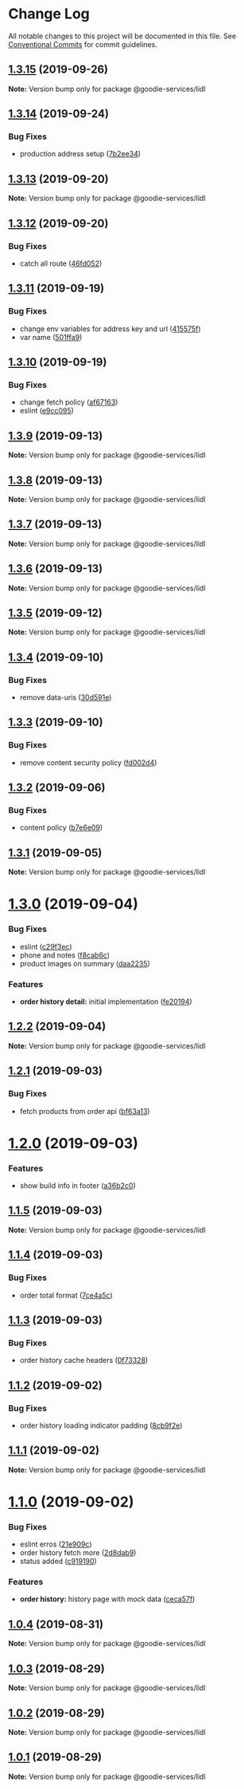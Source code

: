 # Change Log

All notable changes to this project will be documented in this file.
See [Conventional Commits](https://conventionalcommits.org) for commit guidelines.

## [1.3.15](https://bitbucket.org/digitalfoodie/web-next/compare/@goodie-services/lidl@1.3.14...@goodie-services/lidl@1.3.15) (2019-09-26)

**Note:** Version bump only for package @goodie-services/lidl





## [1.3.14](https://bitbucket.org/digitalfoodie/web-next/compare/@goodie-services/lidl@1.3.13...@goodie-services/lidl@1.3.14) (2019-09-24)


### Bug Fixes

* production address setup ([7b2ee34](https://bitbucket.org/digitalfoodie/web-next/commits/7b2ee34))





## [1.3.13](https://bitbucket.org/digitalfoodie/web-next/compare/@goodie-services/lidl@1.3.12...@goodie-services/lidl@1.3.13) (2019-09-20)

**Note:** Version bump only for package @goodie-services/lidl





## [1.3.12](https://bitbucket.org/digitalfoodie/web-next/compare/@goodie-services/lidl@1.3.11...@goodie-services/lidl@1.3.12) (2019-09-20)


### Bug Fixes

* catch all route ([46fd052](https://bitbucket.org/digitalfoodie/web-next/commits/46fd052))





## [1.3.11](https://bitbucket.org/digitalfoodie/web-next/compare/@goodie-services/lidl@1.3.10...@goodie-services/lidl@1.3.11) (2019-09-19)


### Bug Fixes

* change env variables for address key and url ([415575f](https://bitbucket.org/digitalfoodie/web-next/commits/415575f))
* var name ([501ffa9](https://bitbucket.org/digitalfoodie/web-next/commits/501ffa9))





## [1.3.10](https://bitbucket.org/digitalfoodie/web-next/compare/@goodie-services/lidl@1.3.9...@goodie-services/lidl@1.3.10) (2019-09-19)


### Bug Fixes

* change fetch policy ([af67163](https://bitbucket.org/digitalfoodie/web-next/commits/af67163))
* eslint ([e9cc095](https://bitbucket.org/digitalfoodie/web-next/commits/e9cc095))





## [1.3.9](https://bitbucket.org/digitalfoodie/web-next/compare/@goodie-services/lidl@1.3.8...@goodie-services/lidl@1.3.9) (2019-09-13)

**Note:** Version bump only for package @goodie-services/lidl





## [1.3.8](https://bitbucket.org/digitalfoodie/web-next/compare/@goodie-services/lidl@1.3.7...@goodie-services/lidl@1.3.8) (2019-09-13)

**Note:** Version bump only for package @goodie-services/lidl





## [1.3.7](https://bitbucket.org/digitalfoodie/web-next/compare/@goodie-services/lidl@1.3.6...@goodie-services/lidl@1.3.7) (2019-09-13)

**Note:** Version bump only for package @goodie-services/lidl





## [1.3.6](https://bitbucket.org/digitalfoodie/web-next/compare/@goodie-services/lidl@1.3.5...@goodie-services/lidl@1.3.6) (2019-09-13)

**Note:** Version bump only for package @goodie-services/lidl





## [1.3.5](https://bitbucket.org/digitalfoodie/web-next/compare/@goodie-services/lidl@1.3.4...@goodie-services/lidl@1.3.5) (2019-09-12)

**Note:** Version bump only for package @goodie-services/lidl





## [1.3.4](https://bitbucket.org/digitalfoodie/web-next/compare/@goodie-services/lidl@1.3.3...@goodie-services/lidl@1.3.4) (2019-09-10)


### Bug Fixes

* remove data-uris ([30d591e](https://bitbucket.org/digitalfoodie/web-next/commits/30d591e))





## [1.3.3](https://bitbucket.org/digitalfoodie/web-next/compare/@goodie-services/lidl@1.3.2...@goodie-services/lidl@1.3.3) (2019-09-10)


### Bug Fixes

* remove content security policy ([fd002d4](https://bitbucket.org/digitalfoodie/web-next/commits/fd002d4))





## [1.3.2](https://bitbucket.org/digitalfoodie/web-next/compare/@goodie-services/lidl@1.3.1...@goodie-services/lidl@1.3.2) (2019-09-06)


### Bug Fixes

* content policy ([b7e6e09](https://bitbucket.org/digitalfoodie/web-next/commits/b7e6e09))





## [1.3.1](https://bitbucket.org/digitalfoodie/web-next/compare/@goodie-services/lidl@1.3.0...@goodie-services/lidl@1.3.1) (2019-09-05)

**Note:** Version bump only for package @goodie-services/lidl





# [1.3.0](https://bitbucket.org/digitalfoodie/web-next/compare/@goodie-services/lidl@1.2.2...@goodie-services/lidl@1.3.0) (2019-09-04)


### Bug Fixes

* eslint ([c29f3ec](https://bitbucket.org/digitalfoodie/web-next/commits/c29f3ec))
* phone and notes ([f8cab6c](https://bitbucket.org/digitalfoodie/web-next/commits/f8cab6c))
* product images on summary ([daa2235](https://bitbucket.org/digitalfoodie/web-next/commits/daa2235))


### Features

* **order history detail:** initial implementation ([fe20194](https://bitbucket.org/digitalfoodie/web-next/commits/fe20194))





## [1.2.2](https://bitbucket.org/digitalfoodie/web-next/compare/@goodie-services/lidl@1.2.1...@goodie-services/lidl@1.2.2) (2019-09-04)

**Note:** Version bump only for package @goodie-services/lidl





## [1.2.1](https://bitbucket.org/digitalfoodie/web-next/compare/@goodie-services/lidl@1.2.0...@goodie-services/lidl@1.2.1) (2019-09-03)


### Bug Fixes

* fetch products from order api ([bf63a13](https://bitbucket.org/digitalfoodie/web-next/commits/bf63a13))





# [1.2.0](https://bitbucket.org/digitalfoodie/web-next/compare/@goodie-services/lidl@1.1.5...@goodie-services/lidl@1.2.0) (2019-09-03)


### Features

* show build info in footer ([a36b2c0](https://bitbucket.org/digitalfoodie/web-next/commits/a36b2c0))





## [1.1.5](https://bitbucket.org/digitalfoodie/web-next/compare/@goodie-services/lidl@1.1.4...@goodie-services/lidl@1.1.5) (2019-09-03)

**Note:** Version bump only for package @goodie-services/lidl





## [1.1.4](https://bitbucket.org/digitalfoodie/web-next/compare/@goodie-services/lidl@1.1.3...@goodie-services/lidl@1.1.4) (2019-09-03)


### Bug Fixes

* order total format ([7ce4a5c](https://bitbucket.org/digitalfoodie/web-next/commits/7ce4a5c))





## [1.1.3](https://bitbucket.org/digitalfoodie/web-next/compare/@goodie-services/lidl@1.1.2...@goodie-services/lidl@1.1.3) (2019-09-03)


### Bug Fixes

* order history cache headers ([0f73328](https://bitbucket.org/digitalfoodie/web-next/commits/0f73328))





## [1.1.2](https://bitbucket.org/digitalfoodie/web-next/compare/@goodie-services/lidl@1.1.1...@goodie-services/lidl@1.1.2) (2019-09-02)


### Bug Fixes

* order history loading indicator padding ([8cb9f2e](https://bitbucket.org/digitalfoodie/web-next/commits/8cb9f2e))





## [1.1.1](https://bitbucket.org/digitalfoodie/web-next/compare/@goodie-services/lidl@1.1.0...@goodie-services/lidl@1.1.1) (2019-09-02)

**Note:** Version bump only for package @goodie-services/lidl





# [1.1.0](https://bitbucket.org/digitalfoodie/web-next/compare/@goodie-services/lidl@1.0.4...@goodie-services/lidl@1.1.0) (2019-09-02)


### Bug Fixes

* eslint erros ([21e909c](https://bitbucket.org/digitalfoodie/web-next/commits/21e909c))
* order history fetch more ([2d8dab9](https://bitbucket.org/digitalfoodie/web-next/commits/2d8dab9))
* status added ([c919190](https://bitbucket.org/digitalfoodie/web-next/commits/c919190))


### Features

* **order history:** history page with mock data ([ceca57f](https://bitbucket.org/digitalfoodie/web-next/commits/ceca57f))





## [1.0.4](https://bitbucket.org/digitalfoodie/web-next/compare/@goodie-services/lidl@1.0.3...@goodie-services/lidl@1.0.4) (2019-08-31)

**Note:** Version bump only for package @goodie-services/lidl





## [1.0.3](https://bitbucket.org/digitalfoodie/web-next/compare/@goodie-services/lidl@1.0.2...@goodie-services/lidl@1.0.3) (2019-08-29)

**Note:** Version bump only for package @goodie-services/lidl





## [1.0.2](https://bitbucket.org/digitalfoodie/web-next/compare/@goodie-services/lidl@1.0.1...@goodie-services/lidl@1.0.2) (2019-08-29)

**Note:** Version bump only for package @goodie-services/lidl





## [1.0.1](https://bitbucket.org/digitalfoodie/web-next/compare/@goodie-services/lidl@0.2.5-next.2...@goodie-services/lidl@1.0.1) (2019-08-29)

**Note:** Version bump only for package @goodie-services/lidl

